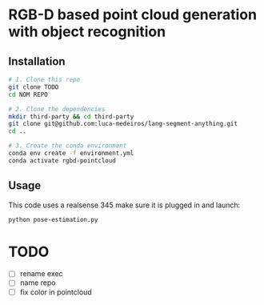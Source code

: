 # RGB-D based point cloud generation with object recognition

## Installation

```bash
# 1. Clone this repo
git clone TODO
cd NOM REPO

# 2. Clone the dependencies
mkdir third-party && cd third-party
git clone git@github.com:luca-medeiros/lang-segment-anything.git
cd ..

# 3. Create the conda environment
conda env create -f environment.yml 
conda activate rgbd-pointcloud
```

## Usage
This code uses a realsense 345 make sure it is plugged in and launch:
```bash
python pose-estimation.py
```

# TODO
- [ ] rename exec
- [ ] name repo
- [ ] fix color in pointcloud